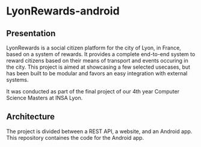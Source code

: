 # LyonRewards-android

## Presentation

LyonRewards is a social citizen platform for the city of Lyon, in France, based on a system of rewards. It provides a complete end-to-end system to reward citizens based on their means of transport and events occuring in the city. 
This project is aimed at showcasing a few selected usecases, but has been built to be modular and favors an easy integration with external systems. 

It was conducted as part of the final project of our 4th year Computer Science Masters at INSA Lyon. 

## Architecture

The project is divided between a REST API, a website, and an Android app. This repository containes the code for the Android app. 